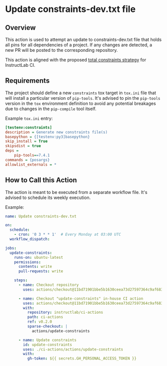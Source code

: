 # Update constraints-dev.txt file

## Overview

This action is used to attempt an update to constraints-dev.txt file that holds
all pins for all dependencies of a project. If any changes are detected, a new
PR will be posted to the corresponding repository.

This action is aligned with the proposed
[total constraints strategy](https://github.com/instructlab/dev-docs/pull/198)
for InstructLab CI.

## Requirements

The project should define a new `constraints` tox target in `tox.ini` file that
will install a particular version of `pip-tools`. It's advised to pin the
`pip-tools` version in the `tox` environment definition to avoid any potential
breakages due to changes in the `pip-compile` tool itself.

Example `tox.ini` entry:

```ini
[testenv:constraints]
description = Generate new constraints file(s)
basepython = {[testenv:py3]basepython}
skip_install = True
skipsdist = true
deps =
    pip-tools==7.4.1
commands = {posargs}
allowlist_externals = *
```

## How to Call this Action

The action is meant to be executed from a separate workflow file. It's advised
to schedule its weekly execution.

Example:

```yaml
name: Update constraints-dev.txt

on:
  schedule:
    - cron: '0 3 * * 1'  # Every Monday at 03:00 UTC
  workflow_dispatch:

jobs:
  update-constraints:
    runs-on: ubuntu-latest
    permissions:
      contents: write
      pull-requests: write

    steps:
      - name: Checkout repository
        uses: actions/checkout@11bd71901bbe5b1630ceea73d27597364c9af683 # v4.2.2

      - name: Checkout "update-constraints" in-house CI action
        uses: actions/checkout@11bd71901bbe5b1630ceea73d27597364c9af683 # v4.2.2
        with:
          repository: instructlab/ci-actions
          path: ci-actions
          ref: v0.2.0
          sparse-checkout: |
            actions/update-constraints

      - name: Update constraints
        id: update-constraints
        uses: ./ci-actions/actions/update-constraints
        with:
          gh-token: ${{ secrets.GH_PERSONAL_ACCESS_TOKEN }}
```
